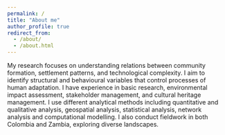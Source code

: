 ```yaml
---
permalink: /
title: "About me"
author_profile: true
redirect_from: 
  - /about/
  - /about.html
---
```


My research focuses on understanding relations between community formation, settlement patterns, and technological complexity. I aim to identify structural and behavioural variables that control processes of human adaptation. I have experience in basic research, environmental impact assessment, stakeholder management, and cultural heritage management. I use different analytical methods including quantitative and qualitative analysis, geospatial analysis, statistical analysis, network analysis and computational modelling. I also conduct fieldwork in both Colombia and Zambia, exploring diverse landscapes.